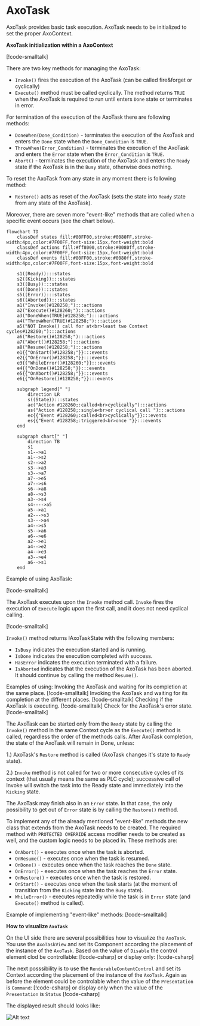 # AxoTask

AxoTask provides basic task execution. AxoTask needs to be initialized to set the proper AxoContext.

**AxoTask initialization within a AxoContext**

[!code-smalltalk[](../../../src/integrations/ctrl/src/Examples/AXOpen.AxoTask/AxoTaskDocuExample.st?range=4-16,60)]

There are two key methods for managing the AxoTask:

- `Invoke()` fires the execution of the AxoTask (can be called fire&forget or cyclically)
- `Execute()` method must be called cyclically. The method returns `TRUE` when the AxoTask is required to run until enters `Done` state or terminates in error.

For termination of the execution of the AxoTask there are following methods:
- `DoneWhen(Done_Condition)` - terminates the execution of the AxoTask and enters the `Done` state when the `Done_Condition` is `TRUE`.
- `ThrowWhen(Error_Condition)` - terminates the execution of the AxoTask and enters the `Error` state when the `Error_Condition` is `TRUE`.
- `Abort()` - terminates the execution of the AxoTask and enters the `Ready` state if the AxoTask is in the `Busy` state, otherwise does nothing.

To reset the AxoTask from any state in any moment there is following method:
- `Restore()` acts as reset of the AxoTask (sets the state into `Ready` state from any state of the AxoTask).

Moreover, there are seven more "event-like" methods that are called when a specific event occurs (see the chart below). 

```mermaid
flowchart TD
    classDef states fill:#80FF00,stroke:#0080FF,stroke-width:4px,color:#7F00FF,font-size:15px,font-weight:bold                                                      
    classDef actions fill:#ff8000,stroke:#0080ff,stroke-width:4px,color:#7F00FF,font-size:15px,font-weight:bold                                                      
    classDef events fill:#80FF00,stroke:#0080ff,stroke-width:4px,color:#7F00FF,font-size:15px,font-weight:bold                                                      

    s1((Ready)):::states
    s2((Kicking)):::states
    s3((Busy)):::states
    s4((Done)):::states
    s5((Error)):::states
    s6((Aborted)):::states
    a1("Invoke()#128258;"):::actions
    a2("Execute()#128260;"):::actions
    a3("DoneWhen(TRUE)#128258;"):::actions
    a4("ThrowWhen(TRUE)#128258;"):::actions
    a5("NOT Invoke() call for at<br>least two Context cycles#128260;"):::actions
    a6("Restore()#128258;"):::actions
    a7("Abort()#128258;"):::actions
    a8("Resume()#128258;"):::actions
    e1{{"OnStart()#128258;"}}:::events
    e2{{"OnError()#128258;"}}:::events
    e3{{"WhileError()#128260;"}}:::events
    e4{{"OnDone()#128258;"}}:::events
    e5{{"OnAbort()#128258;"}}:::events
    e6{{"OnRestore()#128258;"}}:::events
    
    subgraph legend[" "]
        direction LR
        s((State)):::states
        ac("Action #128260;:called<br>cyclically"):::actions
        as("Action #128258;:single<br>or cyclical call "):::actions
        ec{{"Event #128260;:called<br>cyclically"}}:::events
        es{{"Event #128258;:triggered<br>once "}}:::events
    end
    
    subgraph chart[" "]
        direction TB
        s1
        s1-->a1
        a1-->s2
        s2-->a2
        s3-->a3
        s3-->a7
        a7-->e5
        a7-->s6
        s6-->a8
        a8-->s3
        a3-->s4
        s4---->a5
        a5-->a1
        a2--->s3
        s3--->a4
        a4-->s5
        s5-->a6
        a6-->e6
        a2-->e1
        a4-->e2
        a4-->e3
        a3-->e4
        a6-->s1
    end
```

Example of using AxoTask:

[!code-smalltalk[](../../../src/integrations/ctrl/src/Examples/AXOpen.AxoTask/AxoTaskDocuExample.st?range=4-27,60)]

The AxoTask executes upon the `Invoke` method call. `Invoke` fires the execution of `Execute` logic upon the first call, and it does not need cyclical calling.

[!code-smalltalk[](../../../src/integrations/ctrl/src/Examples/AXOpen.AxoTask/AxoTaskDocuExample.st?name=AxoTaskInvoke)]

`Invoke()` method returns IAxoTaskState with the following members:

 - `IsBusy` indicates the execution started and is running.
 - `IsDone` indicates the execution completed with success.
 - `HasError` indicates the execution terminated with a failure.
 - `IsAborted` indicates that the execution of the AxoTask has been aborted. It should continue by calling the method `Resume()`.

Examples of using:
Invoking the AxoTask and waiting for its completion at the same place.
[!code-smalltalk[](../../../src/integrations/ctrl/src/Examples/AXOpen.AxoTask/AxoTaskDocuExample.st?name=AxoTaskInvokeDone)]
Invoking the AxoTask and waiting for its completion at the different places.
[!code-smalltalk[](../../../src/integrations/ctrl/src/Examples/AXOpen.AxoTask/AxoTaskDocuExample.st?name=AxoTaskInvokeDoneSeparatelly)]
Checking if the AxoTask is executing.
[!code-smalltalk[](../../../src/integrations/ctrl/src/Examples/AXOpen.AxoTask/AxoTaskDocuExample.st?name=AxoTaskRunning)]
Check for the AxoTask's error state. 
[!code-smalltalk[](../../../src/integrations/ctrl/src/Examples/AXOpen.AxoTask/AxoTaskDocuExample.st?name=AxoTaskError)]

The AxoTask can be started only from the `Ready` state by calling the `Invoke()` method in the same Context cycle as the `Execute()` method is called, regardless the order of the methods calls. After AxoTask completion, the state of the AxoTask will remain in Done, unless:

1.) AxoTask's `Restore` method is called (AxoTask changes it's state to `Ready` state).

2.) `Invoke` method is not called for two or more consecutive cycles of its context (that usually means the same as PLC cycle); successive call of Invoke will switch the task into the Ready state and immediately into the `Kicking` state.


The AxoTask may finish also in an `Error` state. In that case, the only possibility to get out of `Error` state is by calling the `Restore()` method.

To implement any of the already mentioned "event-like" methods the new class that extends from the AxoTask needs to be created. The required method with `PROTECTED OVERRIDE` access modifier needs to be created as well, and the custom logic needs to be placed in.
These methods are:
- `OnAbort()` - executes once when the task is aborted.
- `OnResume()` - executes once when the task is resumed.
- `OnDone()` - executes once when the task reaches the `Done` state.
- `OnError()` - executes once when the task reaches the `Error` state.
- `OnRestore()` - executes once when the task is restored.
- `OnStart()` - executes once when the task starts (at the moment of transition from the `Kicking` state into the `Busy` state).
- `WhileError()` - executes repeatedly while the task is in `Error` state (and `Execute()` method is called).

Example of implementing "event-like" methods:
[!code-smalltalk[](../../../src/integrations/ctrl/src/Examples/AXOpen.AxoTask/AxoTaskDocuExample.st?name=AxoTaskEventLikeMethods)]

**How to visualize `AxoTask`**

On the UI side there are several possibilities how to visualize the `AxoTask`.
You use the `AxoTaskView` and set its Component according the placement of the instance of the `AxoTask`.
Based on the value of `Disable` the control element clod be controllable:
[!code-csharp[](../../../src/integrations/src/AXOpen.Integrations.Blazor/Pages/DocuExamples/AxoTaskDocu.razor?name=AxoTaskViewControlable)]
or display only:
[!code-csharp[](../../../src/integrations/src/AXOpen.Integrations.Blazor/Pages/DocuExamples/AxoTaskDocu.razor?name=AxoTaskViewDisplayOnly)]

The next posssibility is to use the `RenderableContentControl` and set its Context according the placement of the instance of the `AxoTask`.
Again as before the element could be controlable when the value of the `Presentation` is `Command`:
[!code-csharp[](../../../src/integrations/src/AXOpen.Integrations.Blazor/Pages/DocuExamples/AxoTaskDocu.razor?name=RenderableContentControlCommand)]
or display only when the value of the `Presentation` is `Status`
[!code-csharp[](../../../src/integrations/src/AXOpen.Integrations.Blazor/Pages/DocuExamples/AxoTaskDocu.razor?name=RenderableContentControlStatus)]

The displayed result should looks like:

![Alt text](~/images/AxoTaskExampleVisu.gif)

